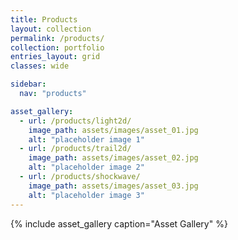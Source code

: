 ```yaml
---
title: Products
layout: collection
permalink: /products/
collection: portfolio
entries_layout: grid
classes: wide

sidebar: 
  nav: "products"

asset_gallery:
  - url: /products/light2d/
    image_path: assets/images/asset_01.jpg
    alt: "placeholder image 1"
  - url: /products/trail2d/
    image_path: assets/images/asset_02.jpg
    alt: "placeholder image 2"
  - url: /products/shockwave/
    image_path: assets/images/asset_03.jpg
    alt: "placeholder image 3"
---
```


{% include asset_gallery caption="Asset Gallery" %}